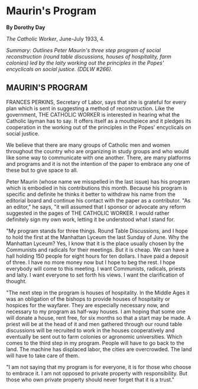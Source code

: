 Maurin's Program
================

**By Dorothy Day**

*The Catholic Worker*, June-July 1933, 4.

*Summary: Outlines Peter Maurin's three step program of social
reconstruction (round table discussions, houses of hospitality, farm
colonies) led by the laity working out the principles in the Popes'
encyclicals on social justice. (DDLW \#266).*

MAURIN'S PROGRAM
----------------

FRANCES PERKINS, Secretary of Labor, says that she is grateful for every
plan which is sent in suggesting a method of reconstruction. Like the
government, THE CATHOLIC WORKER is interested in hearing what the
Catholic layman has to say. It offers itself as a mouthpiece and it
pledges its cooperation in the working out of the principles in the
Popes' encyclicals on social justice.

We believe that there are many groups of Catholic men and women
throughout the country who are organizing in study groups and who would
like some way to communicate with one another. There, are many platforms
and programs and it is not the intention of the paper to embrace any one
of these but to give space to all.

Peter Maurin (whose name we misspelled in the last issue) has his
program which is embodied in his contributions this month. Because his
program is specific and definite he thinks it better to withdraw his
name from the editorial board and continue his contact with the paper as
a contributor. "As an editor," he says, "it will assumed that I sponsor
or advocate any reform suggested in the pages of THE CATHOLIC WORKER. I
would rather definitely sign my own work, letting it be understood what
I stand for.

"My program stands for three things. Round Table Discussions, and I hope
to hold the first at the Manhattan Lyceum the last Sunday of June. Why
the Manhattan Lyceum? Yes, I know that it is the place usually chosen by
the Communists and radicals for their meetings. But it is cheap. We can
have a hall holding 150 people for eight hours for ten dollars. I have
paid a deposit of three. I have no more money now but I hope to beg the
rest. I hope everybody will come to this meeting. I want Communists,
radicals, priests and laity. I want everyone to set forth his views. I
want the clarification of thought.

"The next step in the program is houses of hospitality. In the Middle
Ages it was an obligation of the bishops to provide houses of
hospitality or hospices for the wayfarer. They are especially necessary
now, and necessary to my program as half-way houses. I am hoping that
some one will donate a house, rent free, for six months so that a start
may be made. A priest will be at the head of it and men gathered through
our round table discussions will be recruited to work in the houses
cooperatively and eventually be sent out to farm colonies or agronomic
universities. Which comes to the third step in my program. People will
have to go back to the land. The machine has displaced labor, the cities
are overcrowded. The land will have to take care of them.

"I am not saying that my program is for everyone, it is for those who
choose to embrace it. I am not opposed to private property with
responsibility. But those who own private property should never forget
that it is a trust."
